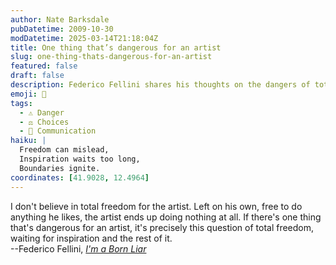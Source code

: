```yaml
---
author: Nate Barksdale
pubDatetime: 2009-10-30
modDatetime: 2025-03-14T21:18:04Z
title: One thing that’s dangerous for an artist
slug: one-thing-thats-dangerous-for-an-artist
featured: false
draft: false
description: Federico Fellini shares his thoughts on the dangers of total freedom for artists.
emoji: 🎨
tags:
  - ⚠️ Danger
  - ⚖️ Choices
  - 💬 Communication
haiku: |
  Freedom can mislead,  
  Inspiration waits too long,  
  Boundaries ignite.
coordinates: [41.9028, 12.4964]
---
```


I don't believe in total freedom for the artist. Left on his own, free to do anything he likes, the artist ends up doing nothing at all. If there's one thing that's dangerous for an artist, it's precisely this question of total freedom, waiting for inspiration and the rest of it.  
--Federico Fellini, [_I'm a Born Liar_](https://www.google.com/search?q=%22_I%27m%20a%20Born%20Liar_%22%20amazon.com)
